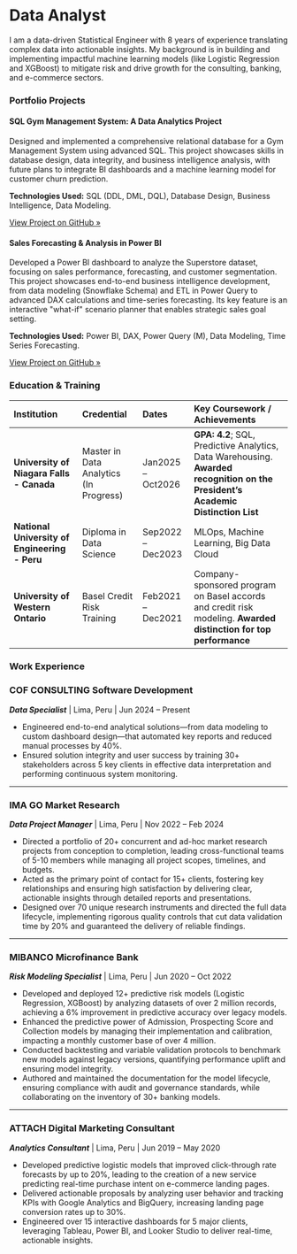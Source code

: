 # Data Analyst
I am a data-driven Statistical Engineer with 8 years of experience translating complex data into actionable insights. My background is in building and implementing impactful machine learning models (like Logistic Regression and XGBoost) to mitigate risk and drive growth for the consulting, banking, and e-commerce sectors.

### Portfolio Projects

#### SQL Gym Management System: A Data Analytics Project
Designed and implemented a comprehensive relational database for a Gym Management System using advanced SQL. This project showcases skills in database design, data integrity, and business intelligence analysis, with future plans to integrate BI dashboards and a machine learning model for customer churn prediction.

**Technologies Used:** SQL (DDL, DML, DQL), Database Design, Business Intelligence, Data Modeling.

[View Project on GitHub &raquo;](https://github.com/nadiariosliza/GymManagementSystem)

#### Sales Forecasting & Analysis in Power BI
Developed a Power BI dashboard to analyze the Superstore dataset, focusing on sales performance, forecasting, and customer segmentation. This project showcases end-to-end business intelligence development, from data modeling (Snowflake Schema) and ETL in Power Query to advanced DAX calculations and time-series forecasting. Its key feature is an interactive "what-if" scenario planner that enables strategic sales goal setting.

**Technologies Used:** Power BI, DAX, Power Query (M), Data Modeling, Time Series Forecasting.

[View Project on GitHub &raquo;](https://github.com/nadiariosliza/Sales-Forecasting-Analysis-using-Power-BI)

### Education & Training

| Institution | Credential | Dates | Key Coursework / Achievements |
| :--- | :--- | :--- | :--- |
| **University of Niagara Falls - Canada** | Master in Data Analytics (In Progress) | Jan2025 – Oct2026 | **GPA: 4.2**; SQL, Predictive Analytics, Data Warehousing. **Awarded recognition on the President’s Academic Distinction List** |
| **National University of Engineering - Peru** | Diploma in Data Science | Sep2022 – Dec2023 | MLOps, Machine Learning, Big Data Cloud |
| **University of Western Ontario** | Basel Credit Risk Training | Feb2021 – Dec2021 | Company-sponsored program on Basel accords and credit risk modeling. **Awarded distinction for top performance** |
           
### Work Experience
### COF CONSULTING Software Development
**_Data Specialist_** | Lima, Peru | Jun 2024 – Present
- Engineered end-to-end analytical solutions—from data modeling to custom dashboard design—that automated key reports and reduced manual processes by 40%.
- Ensured solution integrity and user success by training 30+ stakeholders across 5 key clients in effective data interpretation and performing continuous system monitoring.

---

### IMA GO Market Research
**_Data Project Manager_** | Lima, Peru | Nov 2022 – Feb 2024
- Directed a portfolio of 20+ concurrent and ad-hoc market research projects from conception to completion, leading cross-functional teams of 5-10 members while managing all project scopes, timelines, and budgets.
- Acted as the primary point of contact for 15+ clients, fostering key relationships and ensuring high satisfaction by delivering clear, actionable insights through detailed reports and presentations.
- Designed over 70 unique research instruments and directed the full data lifecycle, implementing rigorous quality controls that cut data validation time by 20% and guaranteed the delivery of reliable findings.

---

### MIBANCO Microfinance Bank
**_Risk Modeling Specialist_** | Lima, Peru | Jun 2020 – Oct 2022
- Developed and deployed 12+ predictive risk models (Logistic Regression, XGBoost) by analyzing datasets of over 2 million records, achieving a 6% improvement in predictive accuracy over legacy models.
- Enhanced the predictive power of Admission, Prospecting Score and Collection models by managing their implementation and calibration, impacting a monthly customer base of over 4 million.
- Conducted backtesting and variable validation protocols to benchmark new models against legacy versions, quantifying performance uplift and ensuring model integrity.
- Authored and maintained the documentation for the model lifecycle, ensuring compliance with audit and governance standards, while collaborating on the inventory of 30+ banking models.

---

### ATTACH Digital Marketing Consultant
**_Analytics Consultant_** | Lima, Peru | Jun 2019 – May 2020
- Developed predictive logistic models that improved click-through rate forecasts by up to 20%, leading to the creation of a new service predicting real-time purchase intent on e-commerce landing pages.
- Delivered actionable proposals by analyzing user behavior and tracking KPIs with Google Analytics and BigQuery, increasing landing page conversion rates up to 30%.
- Engineered over 15 interactive dashboards for 5 major clients, leveraging Tableau, Power BI, and Looker Studio to deliver real-time, actionable insights.


